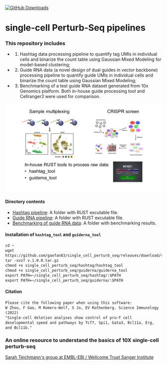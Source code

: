 [![GitHub Downloads](https://img.shields.io/github/downloads/gaofan83/single_cell_perturb_seq/total.svg?style=social&logo=github&label=Download)](https://github.com/gaofan83/single_cell_perturb_seq/releases)

# single-cell Perturb-Seq pipelines

### This repository includes
* 1) Hashtag data processing pipeline to quantify tag UMIs in individual cells and binarize the count table using Gaussian Mixed Modeling for model-based clustering; 
* 2) Guide RNA data (a novel design of dual guides in vector backbone) processing pipeline to quantify guide UMIs in individual cells and binarize the count table using Gaussian Mixed Modeling; 
* 3) Benchmarking of a test guide RNA dataset generated from 10x Genomics platform. Both in-house guide processing tool and Cellranger3 were used for comparison.

![Workflow](/single_cell_perturb_seq.png)

#### Directory contents 
* [Hashtag pipeline](/hashtag): A folder with RUST excutable file.
* [Guide RNA pipeline](/guiderna): A folder with RUST excutable file. 
* [Benchmarking of guide RNA data](/benchmarking): A folder with benchmarking results.

#### Installation of `hashtag_tool` and `guiderna_tool`
```
cd ~
wget https://github.com/gaofan83/single_cell_perturb_seq/releases/download/v.1.0.0/v.1.0.0.tar.gz
tar -xvzf v.1.0.0.tar.gz
chmod +x single_cell_perturb_seq/hashtag/hashtag_tool
chmod +x single_cell_perturb_seq/guiderna/guiderna_tool
export PATH=~/single_cell_perturb_seq/hashtag/:$PATH
export PATH=~/single_cell_perturb_seq/guiderna/:$PATH
```

#### Citation
```
Please cite the following paper when using this software:
W Zhou, F Gao, M Romero-Wolf, S Jo, EV Rothenberg. Science Immunology (2022)
"Single-cell deletion analyses show control of pro–T cell developmental speed and pathways by Tcf7, Spi1, Gata3, Bcl11a, Erg, and Bcl11b." 
```

### An online resource to understand the basics of 10X single-cell perturb-seq
[Sarah Teichmann's group at EMBL-EBI / Wellcome Trust Sanger Institute](https://teichlab.github.io/scg_lib_structs/methods_html/10xChromium3fb.html)
